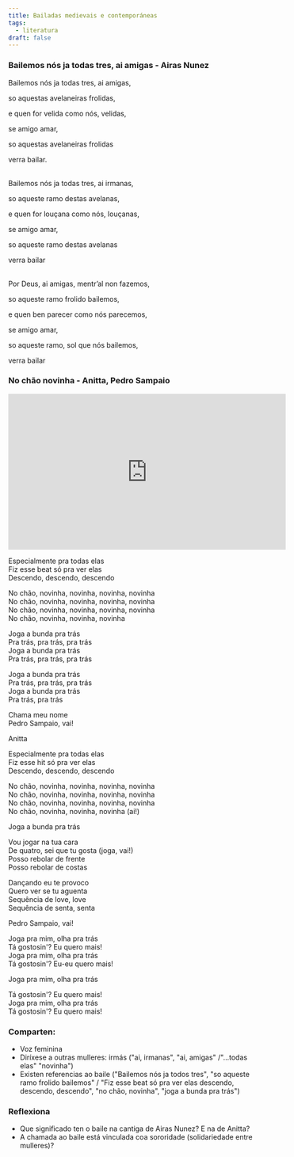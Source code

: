 ```yaml
---
title: Bailadas medievais e contemporáneas
tags:
  - literatura
draft: false
---
```

### Bailemos nós ja todas tres, ai amigas - Airas Nunez


Bailemos nós ja todas tres, ai amigas,

so aquestas avelaneiras frolidas,

e quen for velida como nós, velidas,

se amigo amar,

so aquestas avelaneiras frolidas

verra bailar.

\
Bailemos nós ja todas tres, ai irmanas,

so aqueste ramo destas avelanas,

e quen for louçana como nós, louçanas,

se amigo amar,

so aqueste ramo destas avelanas

verra bailar

\
Por Deus, ai amigas, mentr’al non fazemos,

so aqueste ramo frolido bailemos,

e quen ben parecer como nós parecemos,

se amigo amar,

so aqueste ramo, sol que nós bailemos,

verra bailar

### No chão novinha - Anitta, Pedro Sampaio

<iframe width="560" height="315" src="https://www.youtube.com/embed/ls74YCwYB4k" title="YouTube video player" frameborder="0" allow="accelerometer; autoplay; clipboard-write; encrypted-media; gyroscope; picture-in-picture" allowfullscreen></iframe>

Especialmente pra todas elas\
Fiz esse beat só pra ver elas\
Descendo, descendo, descendo

No chão, novinha, novinha, novinha, novinha\
No chão, novinha, novinha, novinha, novinha\
No chão, novinha, novinha, novinha, novinha\
No chão, novinha, novinha, novinha

Joga a bunda pra trás\
Pra trás, pra trás, pra trás\
Joga a bunda pra trás\
Pra trás, pra trás, pra trás

Joga a bunda pra trás\
Pra trás, pra trás, pra trás\
Joga a bunda pra trás\
Pra trás, pra trás

Chama meu nome\
Pedro Sampaio, vai!

Anitta

Especialmente pra todas elas\
Fiz esse hit só pra ver elas\
Descendo, descendo, descendo

No chão, novinha, novinha, novinha, novinha\
No chão, novinha, novinha, novinha, novinha\
No chão, novinha, novinha, novinha, novinha\
No chão, novinha, novinha, novinha (ai!)

Joga a bunda pra trás

Vou jogar na tua cara\
De quatro, sei que tu gosta (joga, vai!)\
Posso rebolar de frente\
Posso rebolar de costas

Dançando eu te provoco\
Quеro ver se tu aguenta\
Sеquência de love, love\
Sequência de senta, senta

Pedro Sampaio, vai!

Joga pra mim, olha pra trás\
Tá gostosin'? Eu quero mais!\
Joga pra mim, olha pra trás\
Tá gostosin'? Eu-eu quero mais!

Joga pra mim, olha pra trás

Tá gostosin'? Eu quero mais!\
Joga pra mim, olha pra trás\
Tá gostosin'? Eu quero mais!

### Comparten:

* Voz feminina
* Diríxese a outras mulleres: irmás ("ai, irmanas", "ai, amigas" /"...todas elas" "novinha")
* Existen referencias ao baile ("Bailemos nós ja todos tres", "so  aqueste ramo frolido bailemos" / "Fiz esse beat só pra ver elas descendo, descendo, descendo", "no chão, novinha", "joga a bunda pra trás")

### Reflexiona

* Que significado ten o baile na cantiga de Airas Nunez? E na de Anitta? 
* A chamada ao baile está vinculada coa sororidade (solidariedade entre mulleres)?